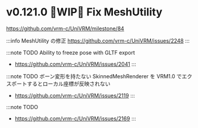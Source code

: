 # v0.121.0 🚧WIP🚧 Fix MeshUtility

https://github.com/vrm-c/UniVRM/milestone/84

:::info MeshUtility の修正
https://github.com/vrm-c/UniVRM/issues/2248
:::

:::note TODO Ability to freeze pose with GLTF export

- https://github.com/vrm-c/UniVRM/issues/2041
  :::

:::note TODO ボーン変形を持たない SkinnedMeshRenderer を VRM1.0 でエクスポートするとローカル座標が反映されない

- https://github.com/vrm-c/UniVRM/issues/2119
  :::

:::note TODO

- https://github.com/vrm-c/UniVRM/issues/2169
  :::
